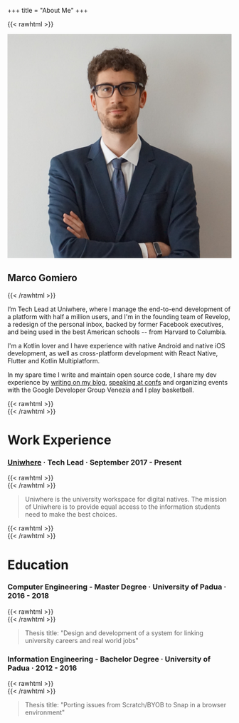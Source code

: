 +++
title = "About Me"
+++

{{< rawhtml >}}
<div class="home-intro">
<div class="home-avatar">
    <a href="/posts">
        <img src="/img/profile.jpeg" alt="avatar">
    </a>
</div>
<h2> Marco Gomiero </h1>
</div>
{{< /rawhtml >}}


I’m Tech Lead at Uniwhere, where I manage the end-to-end development of a platform with half a million users, and I'm in the founding team of Revelop, a redesign of the personal inbox, backed by former Facebook executives, and being used in the best American schools -- from Harvard to Columbia.

I'm a Kotlin lover and I have experience with native Android and native iOS development, as well as cross-platform development with React Native, Flutter and Kotlin Multiplatform.

In my spare time I write and maintain open source code, I share my dev experience by [writing on my blog](/posts), [speaking at confs](/talks) and organizing events with the Google Developer Group Venezia and I play basketball.


{{< rawhtml >}}
<br>
{{< /rawhtml >}} 

# Work Experience

### [Uniwhere](https://www.uniwhere.com/) · Tech Lead · September 2017 - Present

{{< rawhtml >}}
<br>
{{< /rawhtml >}}

> Uniwhere is the university workspace for digital natives. The mission of Uniwhere is to provide equal access to the information students need to make the best choices.

{{< rawhtml >}}
<br>
{{< /rawhtml >}}

# Education 

### Computer Engineering - Master Degree · University of Padua · 2016 - 2018

{{< rawhtml >}}
<br>
{{< /rawhtml >}}

> Thesis title: "Design and development of a system for linking university careers and real world jobs"

### Information Engineering - Bachelor Degree · University of Padua · 2012 - 2016

{{< rawhtml >}}
<br>
{{< /rawhtml >}}

> Thesis title: "Porting issues from Scratch/BYOB to Snap in a browser environment"
